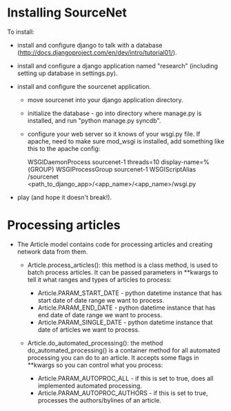 Installing SourceNet
====================

To install:
* install and configure django to talk with a database (http://docs.djangoproject.com/en/dev/intro/tutorial01/).
* install and configure a django application named "research" (including setting up database in settings.py).
* install and configure the sourcenet application.
    * move sourcenet into your django application directory.
    * initialize the database - go into directory where manage.py is installed, and run "python manage.py syncdb".
    * configure your web server so it knows of your wsgi.py file.  If apache, need to make sure mod_wsgi is installed, add something like this to the apache config:
    
        WSGIDaemonProcess sourcenet-1 threads=10 display-name=%{GROUP}
        WSGIProcessGroup sourcenet-1
        WSGIScriptAlias /sourcenet <path_to_django_app>/<app_name>/<app_name>/wsgi.py
    
* play (and hope it doesn't break!).

Processing articles
===================

* The Article model contains code for processing articles and creating network data from them.
    * Article.process_articles(): this method is a class method, is used to batch process articles.  It can be passed parameters in **kwargs to tell it what ranges and types of articles to process:
        * Article.PARAM_START_DATE - python datetime instance that has start date of date range we want to process.
        * Article.PARAM_END_DATE - python datetime instance that has end date of date range we want to process.
        * Article.PARAM_SINGLE_DATE - python datetime instance that date of articles we want to process.

    * Article.do_automated_processing(): the method do_automated_processing() is a container method for all automated processing you can do to an article.  It accepts some flags in **kwargs so you can control what you process:
        * Article.PARAM_AUTOPROC_ALL - if this is set to true, does all implemented automated processing.
        * Article.PARAM_AUTOPROC_AUTHORS - if this is set to true, processes the authors/bylines of an article. 
